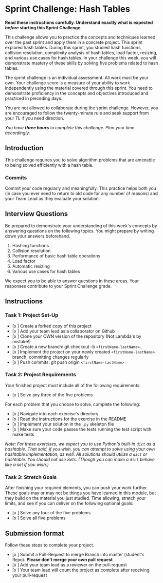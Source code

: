 # Sprint Challenge: Hash Tables

**Read these instructions carefully. Understand exactly what is expected _before_ starting this Sprint Challenge.**

This challenge allows you to practice the concepts and techniques learned over the past sprint and apply them in a concrete project. This sprint explored hash tables. During this sprint, you studied hash functions, collision resolution, complexity analysis of hash tables, load factor, resizing, and various use cases for hash tables. In your challenge this week, you will demonstrate mastery of these skills by solving five problems related to hash tables.

The sprint challenge is an individual assessment. All work must be your own. Your challenge score is a measure of your ability to work independently using the material covered through this sprint. You need to demonstrate proficiency in the concepts and objectives introduced and practiced in preceding days.

You are not allowed to collaborate during the sprint challenge. However, you are encouraged to follow the twenty-minute rule and seek support from your TL if you need direction.

_You have **three hours** to complete this challenge. Plan your time accordingly._

## Introduction

This challenge requires you to solve algorithm problems that are amenable to being solved efficiently with a hash table.

### Commits

Commit your code regularly and meaningfully. This practice helps both you (in case you ever need to return to old code for any number of reasons) and your Team Lead as they evaluate your solution.

## Interview Questions

Be prepared to demonstrate your understanding of this week's concepts by answering questions on the following topics. You might prepare by writing down your answers beforehand.

1. Hashing functions
2. Collision resolution
3. Performance of basic hash table operations
4. Load factor
5. Automatic resizing
6. Various use cases for hash tables

We expect you to be able to answer questions in these areas. Your responses contribute to your Sprint Challenge grade.

## Instructions

### Task 1: Project Set-Up

- [x ] Create a forked copy of this project
- [x ] Add your team lead as a collaborator on Github
- [x ] Clone your OWN version of the repository (Not Lambda's by mistake!)
- [x ] Create a new branch: git checkout -b `<firstName-lastName>`.
- [x ] Implement the project on your newly created `<firstName-lastName>` branch, committing changes regularly
- [x ] Push commits: git push origin `<firstName-lastName>`

### Task 2: Project Requirements

Your finished project must include all of the following requirements:

- [x ] Solve any three of the five problems

For each problem that you choose to solve, complete the following:

- [x ] Navigate into each exercise's directory
- [x ] Read the instructions for the exercise in the README
- [x ] Implement your solution in the `.py` skeleton file
- [x ] Make sure your code passes the tests running the test script with make tests

*Note: For these exercises, we expect you to use Python's built-in `dict` as a hashtable. That said, if you wish, you can attempt to solve using your own hashtable implementation, as well. All solutions should utilize a `dict` or hashtable. You should not use Sets. (Though you can make a `dict` behave like a set if you wish.)*

### Task 3: Stretch Goals

After finishing your required elements, you can push your work further. These goals may or may not be things you have learned in this module, but they build on the material you just studied. Time allowing, stretch your limits, and see if you can deliver on the following optional goals:

- [x ] Solve any four of the five problems
- [x ] Solve all five problems

## Submission format

Follow these steps to complete your project.

- [x ] Submit a Pull-Request to merge <firstName-lastName> Branch into master (student's  Repo). **Please don't merge your own pull request**
- [x ] Add your team lead as a reviewer on the pull-request
- [x ] Your team lead will count the project as complete after receiving your pull-request
